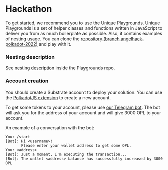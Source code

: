 # Hackathon

To get started, we recommend you to use the Unique Playgrounds.
Unique Playgrounds is a set of helper classes and functions written in JavaScript to deliver you from as much boilerplate as possible. Also, it contains examples of nesting usage. You can clone the [repository (branch angelhack-polkadot-2022)](https://github.com/UniqueNetwork/unique-playgrounds/tree/angelhack-polkadot-2022) and play with it.


### Nesting description
See [nesting description](https://github.com/UniqueNetwork/unique-playgrounds/blob/angelhack-polkadot-2022/nesting.md) inside the Playgrounds repo.

### Account creation
You should create a Substrate account to deploy your solution.
You can use the [PolkadotJS extension](https://polkadot.js.org/extension/) to create a new account.

To get some tokens to your account, please use [our Telegram bot](https://t.me/unique2faucet_rc_bot).
The bot will ask you for the address of your account and will give 3000 OPL to your account.

An example of a conversation with the bot:
```console
You: /start
[Bot]: Hi <username>!
       Please enter your wallet address to get some OPL.
You: <address>
[Bot]: Just a moment, I'm executing the transaction...
[Bot]: The wallet <address> balance has successfully increased by 3000 OPL
```

